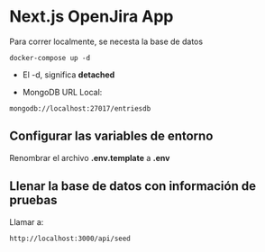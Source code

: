# Next.js OpenJira App

Para correr localmente, se necesta la base de datos

```
docker-compose up -d
```

- El -d, significa **detached**

* MongoDB URL Local:

```
mongodb://localhost:27017/entriesdb
```

## Configurar las variables de entorno

Renombrar el archivo **.env.template** a **.env**

## Llenar la base de datos con información de pruebas

Llamar a:

```
http://localhost:3000/api/seed
```

